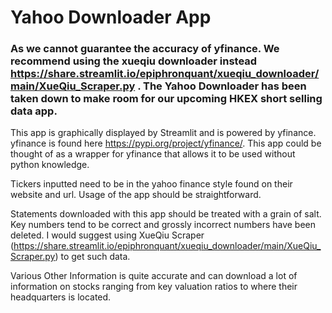 # Yahoo Downloader App
### As we cannot guarantee the accuracy of yfinance. We recommend using the xueqiu downloader instead https://share.streamlit.io/epiphronquant/xueqiu_downloader/main/XueQiu_Scraper.py . The Yahoo Downloader has been taken down to make room for our upcoming HKEX short selling data app.

This app is graphically displayed by Streamlit and is powered by yfinance. 
yfinance is found here https://pypi.org/project/yfinance/. This app could be thought of as a wrapper for yfinance that allows it to be used without python knowledge.

Tickers inputted need to be in the yahoo finance style found on their website and url. Usage of the app should be straightforward. 

Statements downloaded with this app should be treated with a grain of salt. Key numbers tend to be correct and grossly incorrect numbers have been deleted. I would suggest using XueQiu Scraper (https://share.streamlit.io/epiphronquant/xueqiu_downloader/main/XueQiu_Scraper.py) to get such data. 

Various Other Information is quite accurate and can download a lot of information on stocks ranging from key valuation ratios to where their headquarters is located.
